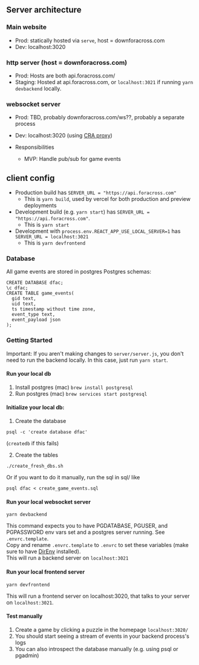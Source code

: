 ## Server architecture

### Main website

- Prod: statically hosted via `serve`, host = downforacross.com
- Dev: localhost:3020

### http server (host = downforacross.com)

- Prod: Hosts are both api.foracross.com/
- Staging: Hosted at api.foracross.com, or `localhost:3021` if running `yarn devbackend` locally.

### websocket server

- Prod: TBD, probably downforacross.com/ws??, probably a separate process
- Dev: localhost:3020 (using [CRA proxy](https://create-react-app.dev/docs/proxying-api-requests-in-development/))
- Responsibilities

  - MVP: Handle pub/sub for game events

## client config

- Production build has `SERVER_URL = "https://api.foracross.com"`
  - This is `yarn build`, used by vercel for both production and preview deployments
- Development build (e.g. `yarn start`) has `SERVER_URL = "https://api.foracross.com"`.
  - This is `yarn start`
- Development with `process.env.REACT_APP_USE_LOCAL_SERVER=1` has `SERVER_URL = localhost:3021`
  - This is `yarn devfrontend`

### Database

All game events are stored in postgres
Postgres schemas:

```
CREATE DATABASE dfac;
\c dfac;
CREATE TABLE game_events(
  gid text,
  uid text,
  ts timestamp without time zone,
  event_type text,
  event_payload json
);
```

### Getting Started

Important: If you aren't making changes to `server/server.js`, you don't need to run the backend locally. In this case, just run `yarn start`.

#### Run your local db

1. Install postgres
   (mac) `brew install postgresql`
2. Run postgres
   (mac) `brew services start postgresql`

#### Initialize your local db:

1. Create the database

```
psql -c 'create database dfac'
```

(`createdb` if this fails)

2. Create the tables

```
./create_fresh_dbs.sh
```

Or if you want to do it manually, run the sql in sql/ like

```
psql dfac < create_game_events.sql
```

#### Run your local websocket server

`yarn devbackend`

This command expects you to have PGDATABASE, PGUSER, and PGPASSWORD env vars set and a postgres server running. See `.envrc.template`.  
Copy and rename `.envrc.template` to `.envrc` to set these variables (make sure to have [DirEnv](https://direnv.net/) installed).  
This will run a backend server on `localhost:3021`

#### Run your local frontend server

`yarn devfrontend`

This will run a frontend server on localhost:3020, that talks to your server on `localhost:3021`.

#### Test manually

1. Create a game by clicking a puzzle in the homepage `localhost:3020/`
2. You should start seeing a stream of events in your backend process's logs
3. You can also introspect the database manually (e.g. using psql or pgadmin)
